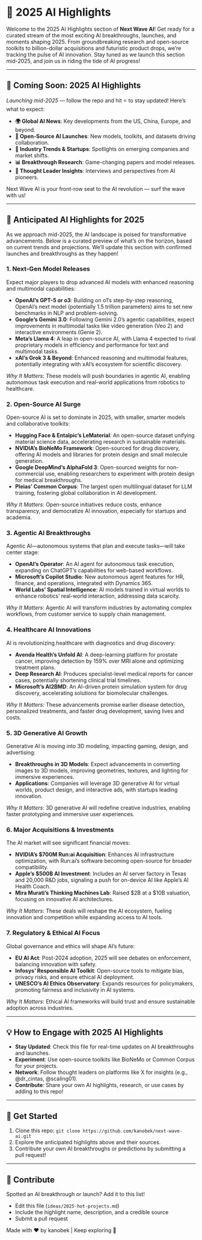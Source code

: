 # 📰 2025 AI Highlights

Welcome to the 2025 AI Highlights section of **Next Wave AI**! Get ready for a curated stream of the most exciting AI breakthroughs, launches, and moments shaping 2025. From groundbreaking research and open-source toolkits to billion-dollar acquisitions and futuristic product drops, we’re tracking the pulse of AI innovation. Stay tuned as we launch this section mid-2025, and join us in riding the tide of AI progress!

---

## 🚀 Coming Soon: 2025 AI Highlights

*Launching mid-2025* — follow the repo and hit ⭐️ to stay updated! Here’s what to expect:

- **🌍 Global AI News**: Key developments from the US, China, Europe, and beyond.
- **📢 Open-Source AI Launches**: New models, toolkits, and datasets driving collaboration.
- **💼 Industry Trends & Startups**: Spotlights on emerging companies and market shifts.
- **📊 Breakthrough Research**: Game-changing papers and model releases.
- **🎤 Thought Leader Insights**: Interviews and perspectives from AI pioneers.

Next Wave AI is your front-row seat to the AI revolution — surf the wave with us!

---

## 🌟 Anticipated AI Highlights for 2025

As we approach mid-2025, the AI landscape is poised for transformative advancements. Below is a curated preview of what’s on the horizon, based on current trends and projections. We’ll update this section with confirmed launches and breakthroughs as they happen!

### 1. Next-Gen Model Releases
Expect major players to drop advanced AI models with enhanced reasoning and multimodal capabilities:
- **OpenAI’s GPT-5 or o3**: Building on o1’s step-by-step reasoning, OpenAI’s next model (potentially 1.5 trillion parameters) aims to set new benchmarks in NLP and problem-solving.[](https://www.crescendo.ai/news/latest-ai-news-and-updates)
- **Google’s Gemini 3.0**: Following Gemini 2.0’s agentic capabilities, expect improvements in multimodal tasks like video generation (Veo 2) and interactive environments (Genie 2).[](https://blog.google/technology/ai/2024-ai-extraordinary-progress-advancement/)
- **Meta’s Llama 4**: A leap in open-source AI, with Llama 4 expected to rival proprietary models in efficiency and performance for text and multimodal tasks.
- **xAI’s Grok 3 & Beyond**: Enhanced reasoning and multimodal features, potentially integrating with xAI’s ecosystem for scientific discovery.

*Why It Matters*: These models will push boundaries in agentic AI, enabling autonomous task execution and real-world applications from robotics to healthcare.

### 2. Open-Source AI Surge
Open-source AI is set to dominate in 2025, with smaller, smarter models and collaborative toolkits:
- **Hugging Face & Entalpic’s LeMaterial**: An open-source dataset unifying material science data, accelerating research in sustainable materials.[](https://www.technologyreview.com/2025/01/08/1109188/whats-next-for-ai-in-2025/)
- **NVIDIA’s BioNeMo Framework**: Open-sourced for drug discovery, offering AI models and libraries for protein design and small molecule generation.[](https://analyticsindiamag.com/ai-trends/aim-predictions-2025/)
- **Google DeepMind’s AlphaFold 3**: Open-sourced weights for non-commercial use, enabling researchers to experiment with protein design for medical breakthroughs.[](https://analyticsindiamag.com/ai-trends/aim-predictions-2025/)
- **Pleias’ Common Corpus**: The largest open multilingual dataset for LLM training, fostering global collaboration in AI development.[](https://www.ibm.com/think/news/2025-open-ai-trends)

*Why It Matters*: Open-source initiatives reduce costs, enhance transparency, and democratize AI innovation, especially for startups and academia.

### 3. Agentic AI Breakthroughs
Agentic AI—autonomous systems that plan and execute tasks—will take center stage:
- **OpenAI’s Operator**: An AI agent for autonomous task execution, expanding on ChatGPT’s capabilities for web-based workflows.
- **Microsoft’s Copilot Studio**: New autonomous agent features for HR, finance, and operations, integrated with Dynamics 365.[](https://analyticsindiamag.com/ai-trends/aim-predictions-2025/)
- **World Labs’ Spatial Intelligence**: AI models trained in virtual worlds to enhance robotics’ real-world interaction, addressing data scarcity.[](https://www.technologyreview.com/2025/01/08/1109188/whats-next-for-ai-in-2025/)

*Why It Matters*: Agentic AI will transform industries by automating complex workflows, from customer service to supply chain management.

### 4. Healthcare AI Innovations
AI is revolutionizing healthcare with diagnostics and drug discovery:
- **Avenda Health’s Unfold AI**: A deep-learning platform for prostate cancer, improving detection by 159% over MRI alone and optimizing treatment plans.[](https://explodingtopics.com/blog/future-of-ai)
- **Deep Research AI**: Produces specialist-level medical reports for cancer cases, potentially shortening clinical trial timelines.[](https://brianwreaves.medium.com/ai-in-2025-beyond-the-hype-tomorrows-tech-and-trends-2afa4c30a942)
- **Microsoft’s AI2BMD**: An AI-driven protein simulation system for drug discovery, accelerating solutions for biomolecular challenges.[](https://news.microsoft.com/source/features/ai/6-ai-trends-youll-see-more-of-in-2025/)

*Why It Matters*: These advancements promise earlier disease detection, personalized treatments, and faster drug development, saving lives and costs.

### 5. 3D Generative AI Growth
Generative AI is moving into 3D modeling, impacting gaming, design, and advertising:
- **Breakthroughs in 3D Models**: Expect advancements in converting images to 3D models, improving geometries, textures, and lighting for immersive experiences.[](https://analyticsindiamag.com/ai-trends/aim-predictions-2025/)
- **Applications**: Companies will leverage 3D generative AI for virtual worlds, product design, and interactive ads, with startups leading innovation.[](https://analyticsindiamag.com/ai-trends/aim-predictions-2025/)

*Why It Matters*: 3D generative AI will redefine creative industries, enabling faster prototyping and immersive user experiences.

### 6. Major Acquisitions & Investments
The AI market will see significant financial moves:
- **NVIDIA’s $700M Run:ai Acquisition**: Enhances AI infrastructure optimization, with Run:ai’s software becoming open-source for broader compatibility.[](https://www.crescendo.ai/news/latest-ai-news-and-updates)
- **Apple’s $500B AI Investment**: Includes an AI server factory in Texas and 20,000 R&D jobs, signaling a push for on-device AI like Apple’s AI Health Coach.[](https://www.crescendo.ai/news/latest-ai-news-and-updates)
- **Mira Murati’s Thinking Machines Lab**: Raised $2B at a $10B valuation, focusing on innovative AI architectures.

*Why It Matters*: These deals will reshape the AI ecosystem, fueling innovation and competition while expanding access to AI tools.

### 7. Regulatory & Ethical AI Focus
Global governance and ethics will shape AI’s future:
- **EU AI Act**: Post-2024 adoption, 2025 will see debates on enforcement, balancing innovation with safety.[](https://www.deeplearning.ai/the-batch/state-of-ai-report-highlights-2024s-major-trends-and-breakthroughs/)[](https://builtin.com/articles/ai-predictions)
- **Infosys’ Responsible AI Toolkit**: Open-source tools to mitigate bias, privacy risks, and ensure ethical AI deployment.[](https://www.crescendo.ai/news/latest-ai-news-and-updates)
- **UNESCO’s AI Ethics Observatory**: Expands resources for policymakers, promoting fairness and inclusivity in AI systems.[](https://aimagazine.com/articles/top-10-ai-trends-of-2024)

*Why It Matters*: Ethical AI frameworks will build trust and ensure sustainable adoption across industries.

---

## 💡 How to Engage with 2025 AI Highlights

- **Stay Updated**: Check this file for real-time updates on AI breakthroughs and launches.
- **Experiment**: Use open-source toolkits like BioNeMo or Common Corpus for your projects.
- **Network**: Follow thought leaders on platforms like X for insights (e.g., @dr_cintas, @scaling01).
- **Contribute**: Share your own AI highlights, research, or use cases by adding to this repo!

---

## 🚀 Get Started

1. Clone this repo: `git clone https://github.com/kanobek/next-wave-ai.git`
2. Explore the anticipated highlights above and their sources.
3. Contribute your own AI breakthroughs or predictions by submitting a pull request!

---

## 🤝 Contribute

Spotted an AI breakthrough or launch? Add it to this list!

- Edit this file (`ideas/2025-hot-projects.md`)
- Include the highlight name, description, and a credible source
- Submit a pull request

Made with ❤️ by kanobek | Keep exploring 🌊
